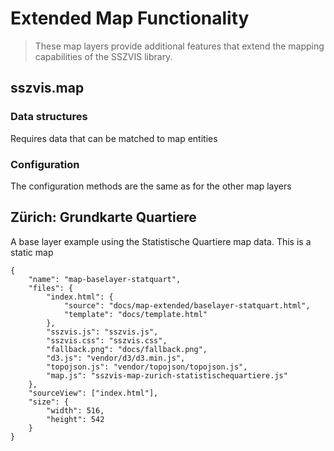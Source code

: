 # Extended Map Functionality

> These map layers provide additional features that extend the mapping capabilities of the SSZVIS library.

## sszvis.map

### Data structures

Requires data that can be matched to map entities

### Configuration

The configuration methods are the same as for the other map layers

## Zürich: Grundkarte Quartiere

A base layer example using the Statistische Quartiere map data. This is a static map

```project
{
    "name": "map-baselayer-statquart",
    "files": {
        "index.html": {
            "source": "docs/map-extended/baselayer-statquart.html",
            "template": "docs/template.html"
        },
        "sszvis.js": "sszvis.js",
        "sszvis.css": "sszvis.css",
        "fallback.png": "docs/fallback.png",
        "d3.js": "vendor/d3/d3.min.js",
        "topojson.js": "vendor/topojson/topojson.js",
        "map.js": "sszvis-map-zurich-statistischequartiere.js"
    },
    "sourceView": ["index.html"],
    "size": {
        "width": 516,
        "height": 542
    }
}
```
